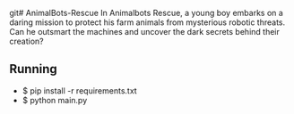 git# AnimalBots-Rescue
In Animalbots Rescue, a young boy embarks on a daring mission to protect his farm animals from mysterious robotic threats. Can he outsmart the machines and uncover the dark secrets behind their creation?

## Running

* $ pip install -r requirements.txt
* $ python main.py
